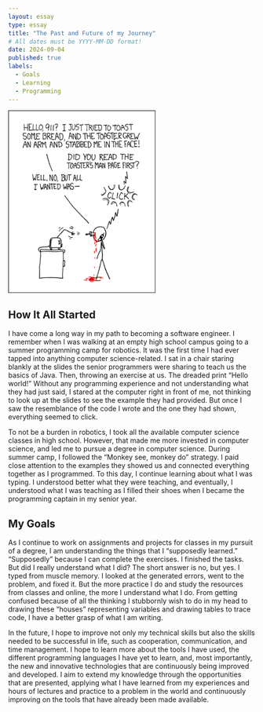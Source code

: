```yaml
---
layout: essay
type: essay
title: "The Past and Future of my Journey"
# All dates must be YYYY-MM-DD format!
date: 2024-09-04
published: true
labels:
  - Goals
  - Learning
  - Programming
---
```


<img width="300px" class="rounded float-start pe-4" src="../img/smart-questions/rtfm.png">

## How It All Started

I have come a long way in my path to becoming a software engineer. I remember when I was walking at an empty high school campus going to a summer programming camp for robotics. It was the first time I had ever tapped into anything computer science-related. I sat in a chair staring blankly at the slides the senior programmers were sharing to teach us the basics of Java. Then, throwing an exercise at us. The dreaded print “Hello world!” Without any programming experience and not understanding what they had just said, I stared at the computer right in front of me, not thinking to look up at the slides to see the example they had provided. But once I saw the resemblance of the code I wrote and the one they had shown, everything seemed to click.

To not be a burden in robotics, I took all the available computer science classes in high school. However, that made me more invested in computer science, and led me to pursue a degree in computer science. During summer camp, I followed the “Monkey see, monkey do” strategy. I paid close attention to the examples they showed us and connected everything together as I programmed. To this day, I continue learning about what I was typing. I understood better what they were teaching, and eventually, I understood what I was teaching as I filled their shoes when I became the programming captain in my senior year. 

## My Goals

As I continue to work on assignments and projects for classes in my pursuit of a degree, I am understanding the things that I “supposedly learned.” “Supposedly” because I can complete the exercises. I finished the tasks. But did I really understand what I did? The short answer is no, but yes. I typed from muscle memory. I looked at the generated errors, went to the problem, and fixed it. But the more practice I do and study the resources from classes and online, the more I understand what I do. From getting confused because of all the thinking I stubbornly wish to do in my head to drawing these “houses” representing variables and drawing tables to trace code, I have a better grasp of what I am writing.

In the future, I hope to improve not only my technical skills but also the skills needed to be successful in life, such as cooperation, communication, and time management. I hope to learn more about the tools I have used, the different programming languages I have yet to learn, and, most importantly, the new and innovative technologies that are continuously being improved and developed. I aim to extend my knowledge through the opportunities that are presented, applying what I have learned from my experiences and hours of lectures and practice to a problem in the world and continuously improving on the tools that have already been made available.
